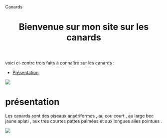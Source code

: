 
<html>
<head>
	Canards
</head>
<body>
	<header>
		<h1>Bienvenue sur mon site sur les canards</h1>
  </header>
  <p>voici ci-contre trois faits à connaître sur les canards :</p>
  <nav>
    <ul>
      <li><a href="présentation">Présentation</a></li>
    </ul>
  </nav>
  <img src=
  
  <section>
  	<h1>présentation</h1>
	<p>Les canards sont des oiseaux ansériformes , au cou court , au large bec jaune aplati , aux très courtes pattes palmées et aux longues ailes pointues .</p>
	<img src=
  
